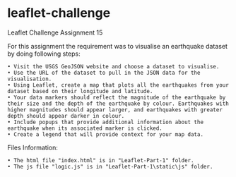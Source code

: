 # leaflet-challenge
Leaflet Challenge Assignment 15

For this assignment the requirement was to visualise an earthquake dataset by doing following steps:

    • Visit the USGS GeoJSON website and choose a dataset to visualise.
    • Use the URL of the dataset to pull in the JSON data for the visualisation.
    • Using Leaflet, create a map that plots all the earthquakes from your dataset based on their longitude and latitude.
    • Your data markers should reflect the magnitude of the earthquake by their size and the depth of the earthquake by colour. Earthquakes with higher magnitudes should appear larger, and earthquakes with greater depth should appear darker in colour.
    • Include popups that provide additional information about the earthquake when its associated marker is clicked.
    • Create a legend that will provide context for your map data.

Files Information:

    • The html file "index.html" is in "Leaflet-Part-1" folder.
    • The js file "logic.js" is in "Leaflet-Part-1\static\js" folder.
